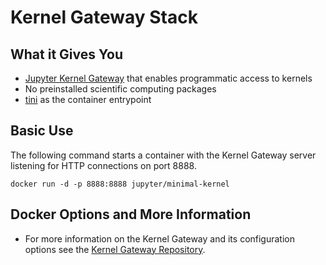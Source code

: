 # Kernel Gateway Stack

## What it Gives You
* [Jupyter Kernel Gateway](https://github.com/jupyter-incubator/kernel_gateway) that enables programmatic access to kernels
* No preinstalled scientific computing packages
* [tini](https://github.com/krallin/tini) as the container entrypoint

## Basic Use

The following command starts a container with the Kernel Gateway server listening for HTTP connections on port 8888.

```
docker run -d -p 8888:8888 jupyter/minimal-kernel
```

## Docker Options and More Information
* For more information on the Kernel Gateway and its configuration options see the
[Kernel Gateway Repository](https://github.com/jupyter-incubator/kernel_gateway#what-it-gives-you).